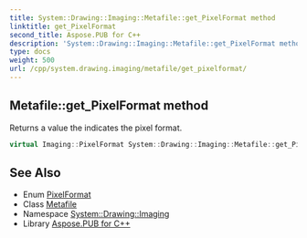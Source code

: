 ```yaml
---
title: System::Drawing::Imaging::Metafile::get_PixelFormat method
linktitle: get_PixelFormat
second_title: Aspose.PUB for C++
description: 'System::Drawing::Imaging::Metafile::get_PixelFormat method. Returns a value the indicates the pixel format in C++.'
type: docs
weight: 500
url: /cpp/system.drawing.imaging/metafile/get_pixelformat/
---
```

## Metafile::get_PixelFormat method


Returns a value the indicates the pixel format.

```cpp
virtual Imaging::PixelFormat System::Drawing::Imaging::Metafile::get_PixelFormat() const override
```

## See Also

* Enum [PixelFormat](../../pixelformat/)
* Class [Metafile](../)
* Namespace [System::Drawing::Imaging](../../)
* Library [Aspose.PUB for C++](../../../)

